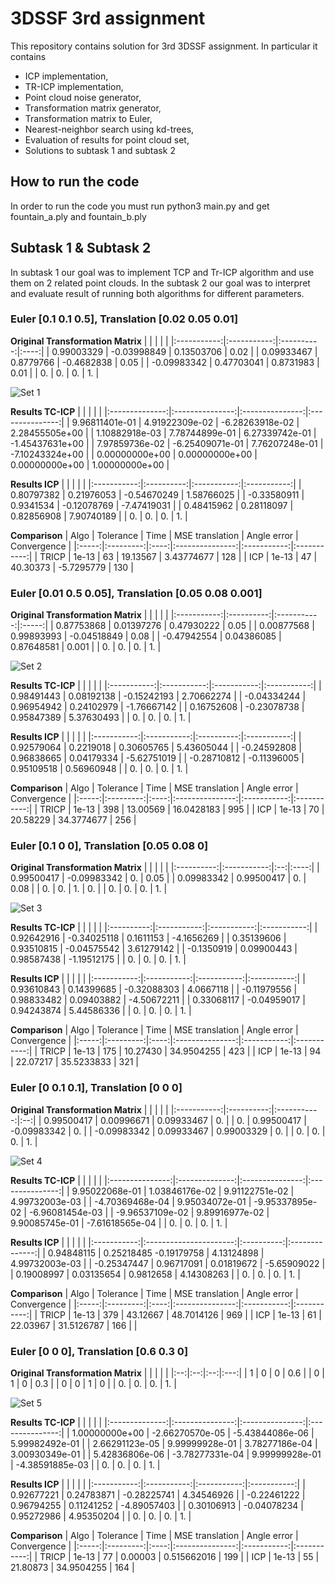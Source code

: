 
# 3DSSF 3rd assignment

This repository contains solution for 3rd 3DSSF assignment. In particular it contains

 - ICP implementation,
 - TR-ICP implementation,
 - Point cloud noise generator,
 - Transformation matrix generator,
 - Transformation matrix to Euler,
 - Nearest-neighbor search using kd-trees,
 - Evaluation of results for point cloud set,
 - Solutions to subtask 1 and subtask 2

## How to run the code
In order to run the code you must run python3 main.py and get fountain_a.ply and fountain_b.ply

## Subtask 1 & Subtask 2

In subtask 1 our goal was to implement TCP and Tr-ICP algorithm and use them on 2 related point clouds. In the subtask 2 our goal was to interpret and evaluate result of running both algorithms for different parameters.


### Euler [0.1 0.1 0.5], Translation [0.02 0.05 0.01]

**Original Transformation Matrix**
|             |             |            |      | 
|:-----------:|:-----------:|:----------:|:----:|
|  0.99003329 | -0.03998849 | 0.13503706 | 0.02 | 
|  0.09933467 |  0.8779766  | -0.4682838 | 0.05 | 
| -0.09983342 |  0.47703041 |  0.8731983 | 0.01 | 
|      0.     |      0.     |     0.     |  1.  | 

![Set 1](1.png?raw=true "Title")

**Results TC-ICP**
|                |                 |                 |                 |
|:--------------:|:---------------:|:---------------:|:---------------:|
| 9.96811401e-01 |  4.91922309e-02 | -6.28263918e-02 |  2.28455505e+00 |
| 1.10882918e-03 |  7.78744899e-01 |  6.27339742e-01 | -1.45437631e+00 |
| 7.97859736e-02 | -6.25409071e-01 |  7.76207248e-01 | -7.10243324e+00 |
| 0.00000000e+00 |  0.00000000e+00 |  0.00000000e+00 |  1.00000000e+00 |

**Results ICP**
|             |            |             |             |
|:-----------:|:----------:|:-----------:|:-----------:|
|  0.80797382 | 0.21976053 | -0.54670249 |  1.58766025 |
| -0.33580911 |  0.9341534 | -0.12078769 | -7.47419031 |
|  0.48415962 | 0.28118097 |  0.82856908 |  7.90740189 |
|      0.     |     0.     |      0.     |      1.     |

**Comparison**
|  Algo | Tolerance | Time | MSE translation | Angle error | Convergence |
|:-----:|:---------:|:----:|:---------------:|:-----------:|:-----------:|
| TRICP |   1e-13   |  63  |     19.13567    |  3.43774677 |     128     |
|  ICP  |   1e-13   |  47  |     40.30373    |  -5.7295779 |     130     |

### Euler [0.01 0.5 0.05], Translation [0.05 0.08 0.001]

**Original Transformation Matrix**
|             |            |             |       |
|:-----------:|:----------:|:-----------:|:-----:|
|  0.87753868 | 0.01397276 |  0.47930222 |  0.05 |
|  0.00877568 | 0.99893993 | -0.04518849 |  0.08 |
| -0.47942554 | 0.04386085 |  0.87648581 | 0.001 |
|      0.     |     0.     |      0.     |   1.  |

![Set 2](2.png?raw=true "Title")

**Results TC-ICP**
|             |             |             |             |
|:-----------:|:-----------:|:-----------:|:-----------:|
|  0.98491443 |  0.08192138 | -0.15242193 |  2.70662274 |
| -0.04334244 |  0.96954942 |  0.24102979 | -1.76667142 |
|  0.16752608 | -0.23078738 |  0.95847389 |  5.37630493 |
|      0.     |      0.     |      0.     |      1.     |

**Results ICP**
|             |             |            |             |
|:-----------:|:-----------:|:----------:|:-----------:|
|  0.92579064 |  0.2219018  | 0.30605765 |  5.43605044 |
| -0.24592808 |  0.96838665 | 0.04179334 | -5.62751019 |
| -0.28710812 | -0.11396005 | 0.95109518 |  0.56960948 |
|      0.     |      0.     |     0.     |      1.     |

**Comparison**
|  Algo | Tolerance | Time | MSE translation | Angle error | Convergence |
|:-----:|:---------:|:----:|:---------------:|:-----------:|:-----------:|
| TRICP |   1e-13   |  398 |     13.00569    |  16.0428183 |     995     |
|  ICP  |   1e-13   |  70  |     20.58229    |  34.3774677 |     256     |

### Euler [0.1 0 0], Translation [0.05 0.08 0]

**Original Transformation Matrix**
|            |             |    |      |
|:----------:|:-----------:|:--:|:----:|
| 0.99500417 | -0.09983342 | 0. | 0.05 |
| 0.09983342 |  0.99500417 | 0. | 0.08 |
|     0.     |      0.     | 1. |  0.  |
|     0.     |      0.     | 0. |  1.  |

![Set 3](3.png?raw=true "Title")

**Results TC-ICP**
|            |             |             |             |
|:----------:|:-----------:|:-----------:|:-----------:|
| 0.92642916 | -0.34025118 |  0.1611153  |  -4.1656269 |
| 0.35139606 |  0.93510815 | -0.04575542 |  3.61279142 |
| -0.1350919 |  0.09900443 |  0.98587438 | -1.19512175 |
|     0.     |      0.     |      0.     |      1.     |

**Results ICP**
|             |             |             |             |
|:-----------:|:-----------:|:-----------:|:-----------:|
|  0.93610843 |  0.14399685 | -0.32088303 |  4.0667118  |
| -0.11979556 |  0.98833482 |  0.09403882 | -4.50672211 |
|  0.33068117 | -0.04959017 |  0.94243874 |  5.44586336 |
|      0.     |      0.     |      0.     |      1.     |

**Comparison**
|  Algo | Tolerance | Time | MSE translation | Angle error | Convergence |
|:-----:|:---------:|:----:|:---------------:|:-----------:|:-----------:|
| TRICP |   1e-13   |  175 |     10.27430    |  34.9504255 |     423     |
|  ICP  |   1e-13   |  94  |     22.07217    |  35.5233833 |     321     |

### Euler [0 0.1 0.1], Translation [0 0 0]

**Original Transformation Matrix**
|             |            |             |    |
|:-----------:|:----------:|:-----------:|:--:|
|  0.99500417 | 0.00996671 |  0.09933467 | 0. |
|      0.     | 0.99500417 | -0.09983342 | 0. |
| -0.09983342 | 0.09933467 |  0.99003329 | 0. |
|      0.     |     0.     |      0.     | 1. |

![Set 4](4.png?raw=true "Title")

**Results TC-ICP**
|                 |                |                 |                 |
|:---------------:|:--------------:|:---------------:|:---------------:|
|  9.95022068e-01 | 1.03846176e-02 |  9.91122751e-02 |  4.99732003e-03 |
| -4.70369468e-04 | 9.95034072e-01 | -9.95337895e-02 | -6.96081454e-03 |
| -9.96537109e-02 | 9.89916977e-02 |  9.90085745e-01 | -7.61618565e-04 |
|        0.       |       0.       |        0.       |        1.       |

**Results ICP**
|             |                        |            |                |
|:-----------:|:----------------------:|:----------:|:--------------:|
|  0.94848115 | 0.25218485 -0.19179758 | 4.13124898 | 4.99732003e-03 |
| -0.25347447 |       0.96717091       | 0.01819672 |   -5.65909022  |
|  0.19008997 |       0.03135654       |  0.9812658 |   4.14308263   |
|      0.     |           0.           |     0.     |       1.       |

**Comparison**
|  Algo | Tolerance | Time | MSE translation | Angle error | Convergence |
|:-----:|:---------:|:----:|:---------------:|:-----------:|:-----------:|
| TRICP |   1e-13   |  379 |     43.12667    |  48.7014126 |     969     |
|  ICP  |   1e-13   |  61  |     22.03967    |  31.5126787 |     166     |   |

### Euler [0 0 0], Translation [0.6 0.3 0]

**Original Transformation Matrix**
|    |    |    |     |
|:--:|:--:|:--:|:---:|
|  1 |  0 |  0 | 0.6 |
|  0 |  1 |  0 | 0.3 |
|  0 |  0 |  1 |  0  |
| 0. | 0. | 0. |  1. |

![Set 5](5.png?raw=true "Title")

**Results TC-ICP**
|                |                 |                 |                 |
|:--------------:|:---------------:|:---------------:|:---------------:|
| 1.00000000e+00 | -2.66270570e-05 | -5.43844086e-06 |  5.99982492e-01 |
| 2.66291123e-05 |  9.99999928e-01 |  3.78277186e-04 |  3.00930349e-01 |
| 5.42836806e-06 | -3.78277331e-04 |  9.99999928e-01 | -4.38591885e-03 |
|       0.       |        0.       |        0.       |        1.       |

**Results ICP**
|             |             |             |             |
|:-----------:|:-----------:|:-----------:|:-----------:|
|  0.92677221 |  0.24783871 | -0.28225741 |  4.34546926 |
| -0.22461222 |  0.96794255 |  0.11241252 | -4.89057403 |
|  0.30106913 | -0.04078234 |  0.95272986 |  4.95350204 |
|      0.     |      0.     |      0.     |      1.     |

**Comparison**
|  Algo | Tolerance | Time | MSE translation | Angle error | Convergence |
|:-----:|:---------:|:----:|:---------------:|:-----------:|:-----------:|
| TRICP |   1e-13   |  77  |     0.00003     | 0.515662016 |     199     |
|  ICP  |   1e-13   |  55  |     21.80873    |  34.9504255 |     164     |
